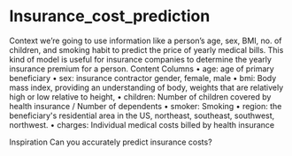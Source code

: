 # Insurance_cost_prediction
Context
 we’re going to use information like a person’s age, sex, BMI, no. of children, and smoking habit to predict the price of yearly medical bills. This kind of model is useful for insurance companies to determine the yearly insurance premium for a person.
Content
Columns
•	age: age of primary beneficiary 
•	sex: insurance contractor gender, female, male 
•	bmi: Body mass index, providing an understanding of body, weights that are relatively high or low relative to height,
•	children: Number of children covered by health insurance / Number of dependents
•	smoker: Smoking
•	region: the beneficiary's residential area in the US, northeast, southeast, southwest, northwest.
•	charges: Individual medical costs billed by health insurance

Inspiration
Can you accurately predict insurance costs?

